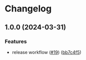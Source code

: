 # Changelog

## 1.0.0 (2024-03-31)


### Features

* release workflow ([#19](https://github.com/Danishsjjd/feat-monorepo/issues/19)) ([bb7c4f5](https://github.com/Danishsjjd/feat-monorepo/commit/bb7c4f5e928475f44fdb80e7c50daa7a7c884eb5))
